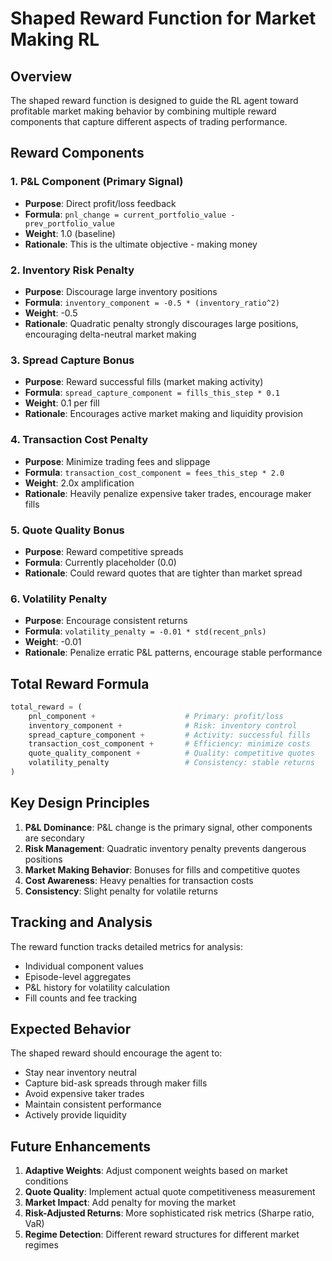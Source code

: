 # Shaped Reward Function for Market Making RL

## Overview
The shaped reward function is designed to guide the RL agent toward profitable market making behavior by combining multiple reward components that capture different aspects of trading performance.

## Reward Components

### 1. P&L Component (Primary Signal)
- **Purpose**: Direct profit/loss feedback
- **Formula**: `pnl_change = current_portfolio_value - prev_portfolio_value`
- **Weight**: 1.0 (baseline)
- **Rationale**: This is the ultimate objective - making money

### 2. Inventory Risk Penalty
- **Purpose**: Discourage large inventory positions
- **Formula**: `inventory_component = -0.5 * (inventory_ratio^2)`
- **Weight**: -0.5
- **Rationale**: Quadratic penalty strongly discourages large positions, encouraging delta-neutral market making

### 3. Spread Capture Bonus
- **Purpose**: Reward successful fills (market making activity)
- **Formula**: `spread_capture_component = fills_this_step * 0.1`
- **Weight**: 0.1 per fill
- **Rationale**: Encourages active market making and liquidity provision

### 4. Transaction Cost Penalty
- **Purpose**: Minimize trading fees and slippage
- **Formula**: `transaction_cost_component = fees_this_step * 2.0`
- **Weight**: 2.0x amplification
- **Rationale**: Heavily penalize expensive taker trades, encourage maker fills

### 5. Quote Quality Bonus
- **Purpose**: Reward competitive spreads
- **Formula**: Currently placeholder (0.0)
- **Rationale**: Could reward quotes that are tighter than market spread

### 6. Volatility Penalty
- **Purpose**: Encourage consistent returns
- **Formula**: `volatility_penalty = -0.01 * std(recent_pnls)`
- **Weight**: -0.01
- **Rationale**: Penalize erratic P&L patterns, encourage stable performance

## Total Reward Formula

```python
total_reward = (
    pnl_component +                    # Primary: profit/loss
    inventory_component +              # Risk: inventory control  
    spread_capture_component +         # Activity: successful fills
    transaction_cost_component +       # Efficiency: minimize costs
    quote_quality_component +          # Quality: competitive quotes
    volatility_penalty                 # Consistency: stable returns
)
```

## Key Design Principles

1. **P&L Dominance**: P&L change is the primary signal, other components are secondary
2. **Risk Management**: Quadratic inventory penalty prevents dangerous positions
3. **Market Making Behavior**: Bonuses for fills and competitive quotes
4. **Cost Awareness**: Heavy penalties for transaction costs
5. **Consistency**: Slight penalty for volatile returns

## Tracking and Analysis

The reward function tracks detailed metrics for analysis:
- Individual component values
- Episode-level aggregates
- P&L history for volatility calculation
- Fill counts and fee tracking

## Expected Behavior

The shaped reward should encourage the agent to:
- Stay near inventory neutral
- Capture bid-ask spreads through maker fills
- Avoid expensive taker trades
- Maintain consistent performance
- Actively provide liquidity

## Future Enhancements

1. **Adaptive Weights**: Adjust component weights based on market conditions
2. **Quote Quality**: Implement actual quote competitiveness measurement
3. **Market Impact**: Add penalty for moving the market
4. **Risk-Adjusted Returns**: More sophisticated risk metrics (Sharpe ratio, VaR)
5. **Regime Detection**: Different reward structures for different market regimes 